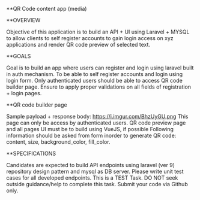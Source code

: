 
**QR Code content app (media)

**OVERVIEW

Objective of this application is to build an API + UI using Laravel + MYSQL to allow clients to self register accounts to gain login access on xyz applications and render QR code preview of selected text.

**GOALS

Goal is to build an app where users can register and login using laravel built in auth mechanism.
To be able to self register accounts and login using login form.
Only authenticated users should be able to access QR code builder page.
Ensure to apply proper validations on all fields of registration + login pages.

**QR code builder page

Sample payload + response body: https://i.imgur.com/BhzUyGU.png This page can only be access by authenticated users.
QR code preview page and all pages UI must be to build using VueJS, if possible Following information should be asked from form inorder to generate QR code: content, size, background_color, fill_color.

**SPECIFICATIONS

Candidates are expected to build API endpoints using laravel (ver 9) repository design pattern and mysql as DB server.
Please write unit test cases for all developed endpoints. This is a TEST Task. DO NOT seek outside guidance/help to complete this task.
Submit your code via Github only.
